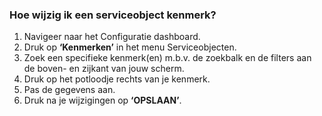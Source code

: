 ### Hoe wijzig ik een serviceobject kenmerk?
1.	Navigeer naar het Configuratie dashboard.
2.	Druk op **‘Kenmerken’** in het menu Serviceobjecten. 
3.	Zoek een specifieke kenmerk(en) m.b.v. de zoekbalk en de filters aan de boven- en zijkant van jouw scherm.
4.	Druk op het potloodje rechts van je kenmerk.
5.	Pas de gegevens aan.
6.	Druk na je wijzigingen op **‘OPSLAAN’**.
